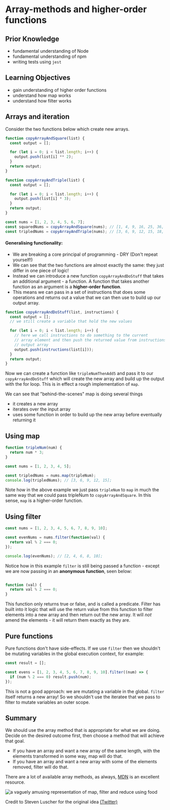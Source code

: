 # Array-methods and higher-order functions

## Prior Knowledge

- fundamental understanding of Node
- fundamental understanding of npm
- writing tests using `jest`

## Learning Objectives

- gain understanding of higher order functions
- understand how map works
- understand how filter works

## Arrays and iteration

Consider the two functions below which create new arrays.

```js
function copyArrayAndSquare(list) {
  const output = [];

  for (let i = 0; i < list.length; i++) {
    output.push(list[i] ** 2);
  }
  return output;
}

function copyArrayAndTriple(list) {
  const output = [];

  for (let i = 0; i < list.length; i++) {
    output.push(list[i] * 3);
  }
  return output;
}

const nums = [1, 2, 3, 4, 5, 6, 7];
const squaredNums = copyArrayAndSquare(nums); // [1, 4, 9, 16, 25, 36, 49];
const tripledNums = copyArrayAndTriple(nums); // [3, 6, 9, 12, 15, 18, 21];
```

#### Generalising functionality:

- We are breaking a core principal of programming - DRY (Don't repeat yourself!)
- We can see that the two functions are almost exactly the same: they just differ in one piece of logic!
- Instead we can introduce a new function `copyArrayAndDoStuff` that takes an additional argument - a function. A function that takes another function as an argument is a **higher-order function**.
- This means we can pass in a set of instructions that does some operations and returns out a value that we can then use to build up our output array.

```js
function copyArrayAndDoStuff(list, instructions) {
  const output = [];
  // we still create a variable that hold the new values

  for (let i = 0; i < list.length; i++) {
    // here we call instructions to do something to the current
    // array element and then push the returned value from instructions to our
    // output array
    output.push(instructions(list[i]));
  }
  return output;
}
```

Now we can create a function like `tripleNumThenAdd5` and pass it to our `copyArrayAndDoStuff` which will create the new array and build up the output with the for loop. This is in effect a rough implementation of `map`.

We can see that "behind-the-scenes" map is doing several things

- it creates a new array
- iterates over the input array
- uses some function in order to build up the new array before eventually returning it

## Using map

```js
function tripleNum(num) {
  return num * 3;
}

const nums = [1, 2, 3, 4, 5];

const tripledNums = nums.map(tripleNum);
console.log(tripledNums); // [3, 6, 9, 12, 15];
```

Note how in the above example we just pass `tripleNum` to `map` in much the same way that we could pass tripleNum to `copyArrayAndSquare`. In this sense, `map` is a higher-order function.

## Using filter

```js
const nums = [1, 2, 3, 4, 5, 6, 7, 8, 9, 10];

const evenNums = nums.filter(function(val) {
  return val % 2 === 0;
});

console.log(evenNums); // [2, 4, 6, 8, 10];
```

Notice how in this example `filter` is still being passed a function - except we are now passing in an **anonymous function**, seen below:

```js

function (val) {
  return val % 2 === 0;
}

```

This function only returns true or false, and is called a predicate. Filter has built into it logic that will use the return value from this function to filter elements into a new array and then return out the new array. It will _not_ amend the elements - it will return them exactly as they are.

## Pure functions

Pure functions don't have side-effects. If we use `filter` then we shouldn't be mutating variables in the global execution context, for example:

```js
const result = [];

const evens = [1, 2, 3, 4, 5, 6, 7, 8, 9, 10].filter((num) => {
  if (num % 2 === 0) result.push(num);
});
```

This is not a good approach: we are mutating a variable in the global. `filter` itself returns a new array! So we shouldn't use the iteratee that we pass to filter to mutate variables an outer scope.

## Summary

We should use the array method that is appropriate for what we are doing. Decide on the desired outcome first, then choose a method that will achieve that goal.

- If you have an array and want a new array of the same length, with the elements transformed in some way, map will do that.
- If you have an array and want a new array with some of the elements removed, filter will do that.

There are a lot of available array methods, as always, [MDN](https://developer.mozilla.org/en-US/docs/Web/JavaScript/Reference/Global_Objects/Array) is an excellent resource.

![a vaguely amusing representation of map, filter and reduce using food](./array-methods.jpg "a vaguely amusing representation of map, filter and reduce using food")

Credit to Steven Luscher for the original idea [(Twitter)](https://twitter.com/steveluscher)

